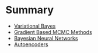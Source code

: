 # Summary

* [Variational Bayes](varbayes.md)
* [Gradient Based MCMC Methods](gradient-based-mcmc-methods.md)
* [Bayesian Neural Networks](bayesian_neural_nets.md)
* [Autoencoders](autoencoders.md)

